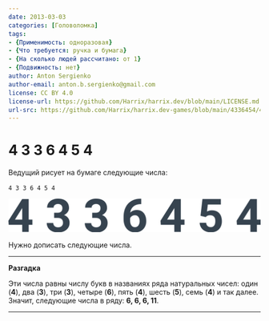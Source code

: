 ```yaml
---
date: 2013-03-03
categories: [Головоломка]
tags:
- {Применимость: одноразовая}
- {Что требуется: ручка и бумага}
- {На сколько людей рассчитано: от 1}
- {Подвижность: нет}
author: Anton Sergienko
author-email: anton.b.sergienko@gmail.com
license: CC BY 4.0
license-url: https://github.com/Harrix/harrix.dev/blob/main/LICENSE.md
url-src: https://github.com/Harrix/harrix.dev-games/blob/main/4336454/4336454.md
---
```


# 4 3 3 6 4 5 4

Ведущий рисует на бумаге следующие числа:

```text
4 3 3 6 4 5 4
```

![Числа](img/problem.svg)

Нужно дописать следующие числа.

---

**Разгадка** <!-- !details -->

Эти числа равны числу букв в названиях ряда натуральных чисел: один (**4**), два (**3**), три (**3**), четыре (**6**), пять (**4**), шесть (**5**), семь (**4**) и так далее. Значит, следующие числа в ряду: **6, 6, 6, 11**.

---
